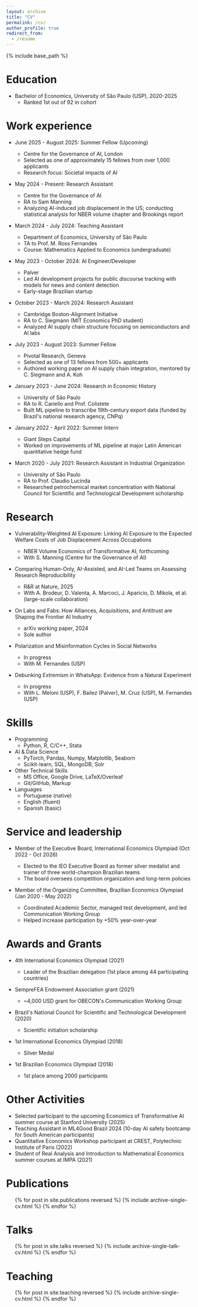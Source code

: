 ```yaml
---
layout: archive
title: "CV"
permalink: /cv/
author_profile: true
redirect_from:
  - /resume
---
```

{% include base_path %}

Education
======
* Bachelor of Economics, University of São Paulo (USP), 2020-2025
  * Ranked 1st out of 92 in cohort

Work experience
======
* June 2025 - August 2025: Summer Fellow (Upcoming)
  * Centre for the Governance of AI, London
  * Selected as one of approximately 15 fellows from over 1,000 applicants
  * Research focus: Societal impacts of AI

* May 2024 - Present: Research Assistant
  * Centre for the Governance of AI
  * RA to Sam Manning
  * Analyzing AI-induced job displacement in the US; conducting statistical analysis for NBER volume chapter and Brookings report

* March 2024 - July 2024: Teaching Assistant
  * Department of Economics, University of São Paulo
  * TA to Prof. M. Ross Fernandes
  * Course: Mathematics Applied to Economics (undergraduate)

* May 2023 - October 2024: AI Engineer/Developer
  * Palver
  * Led AI development projects for public discourse tracking with models for news and content detection
  * Early-stage Brazilian startup

* October 2023 - March 2024: Research Assistant
  * Cambridge Boston-Alignment Initiative
  * RA to C. Siegmann (MIT Economics PhD student)
  * Analyzed AI supply chain structure focusing on semiconductors and AI labs

* July 2023 - August 2023: Summer Fellow
  * Pivotal Research, Geneva
  * Selected as one of 13 fellows from 500+ applicants
  * Authored working paper on AI supply chain integration, mentored by C. Siegmann and A. Koh

* January 2023 - June 2024: Research in Economic History
  * University of São Paulo
  * RA to R. Cariello and Prof. Colistete
  * Built ML pipeline to transcribe 19th-century export data (funded by Brazil's national research agency, CNPq)

* January 2022 - April 2022: Summer Intern
  * Giant Steps Capital
  * Worked on improvements of ML pipeline at major Latin American quantitative hedge fund

* March 2020 - July 2021: Research Assistant in Industrial Organization
  * University of São Paulo
  * RA to Prof. Claudio Lucinda
  * Researched petrochemical market concentration with National Council for Scientific and Technological Development scholarship

Research
======
* Vulnerability-Weighted AI Exposure: Linking AI Exposure to the Expected Welfare Costs of Job Displacement Across Occupations
  * NBER Volume Economics of Transformative AI, forthcoming
  * With S. Manning (Centre for the Governance of AI)

* Comparing Human-Only, AI-Assisted, and AI-Led Teams on Assessing Research Reproducibility
  * R&R at Nature, 2025
  * With A. Brodeur, D. Valenta, A. Marcoci, J. Aparicio, D. Mikola, et al. (large-scale collaboration)

* On Labs and Fabs: How Alliances, Acquisitions, and Antitrust are Shaping the Frontier AI Industry
  * arXiv working paper, 2024
  * Sole author

* Polarization and Misinformation Cycles in Social Networks
  * In progress
  * With M. Fernandes (USP)

* Debunking Extremism in WhatsApp: Evidence from a Natural Experiment
  * In progress
  * With L. Meloni (USP), F. Bailez (Palver), M. Cruz (USP), M. Fernandes (USP)

Skills
======
* Programming
  * Python, R, C/C++, Stata
* AI & Data Science
  * PyTorch, Pandas, Numpy, Matplotlib, Seaborn
  * Scikit-learn, SQL, MongoDB, Solr
* Other Technical Skills
  * MS Office, Google Drive, LaTeX/Overleaf
  * Git/GitHub, Markup
* Languages
  * Portuguese (native)
  * English (fluent)
  * Spanish (basic)

Service and leadership
======
* Member of the Executive Board, International Economics Olympiad (Oct 2022 - Oct 2026)
  * Elected to the IEO Executive Board as former silver medalist and trainer of three world-champion Brazilian teams
  * The board oversees competition organization and long-term policies

* Member of the Organizing Committee, Brazilian Economics Olympiad (Jan 2020 - May 2022)
  * Coordinated Academic Sector, managed test development, and led Communication Working Group
  * Helped increase participation by +50% year-over-year

Awards and Grants
======
* 4th International Economics Olympiad (2021)
  * Leader of the Brazilian delegation (1st place among 44 participating countries)

* SempreFEA Endowment Association grant (2021)
  * ~4,000 USD grant for OBECON's Communication Working Group

* Brazil's National Council for Scientific and Technological Development (2020)
  * Scientific initiation scholarship

* 1st International Economics Olympiad (2018)
  * Silver Medal

* 1st Brazilian Economics Olympiad (2018)
  * 1st place among 2000 participants

Other Activities
======
* Selected participant to the upcoming Economics of Transformative AI summer course at Stanford University (2025)
* Teaching Assistant in ML4Good Brazil 2024 (10-day AI safety bootcamp for South American participants)
* Quantitative Economics Workshop participant at CREST, Polytechnic Institute of Paris (2022)
* Student of Real Analysis and Introduction to Mathematical Economics summer courses at IMPA (2021)

Publications
======
  <ul>{% for post in site.publications reversed %}
    {% include archive-single-cv.html %}
  {% endfor %}</ul>
  
Talks
======
  <ul>{% for post in site.talks reversed %}
    {% include archive-single-talk-cv.html %}
  {% endfor %}</ul>
  
Teaching
======
  <ul>{% for post in site.teaching reversed %}
    {% include archive-single-cv.html %}
  {% endfor %}</ul>
